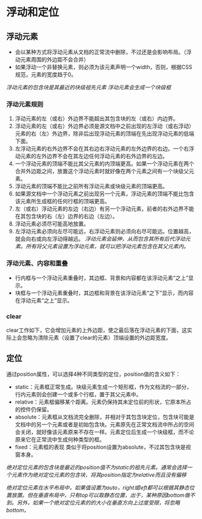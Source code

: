 # 浮动和定位
## 浮动元素
- 会以某种方式将浮动元素从文档的正常流中删除，不过还是会影响布局。（浮动元素周围的外边距不会合并）
- 如果浮动一个非替换元素，则必须为该元素声明一个width，否则，根据CSS规范，元素的宽度趋于0。

*浮动元素的包含块是其最近的块级祖先元素*
*浮动元素会生成一个块级框*

### 浮动元素规则
1. 浮动元素的左（或右）外边界不能超出其包含块的左（或右）内边界。
2. 浮动元素的左（或右）外边界必须是源文档中之前出现的左浮动（或右浮动）元素的右（左）外边界，除非后出现浮动元素的顶端在先出现浮动元素的低端下面。
3. 左浮动元素的右外边界不会在其右边右浮动元素的左外边界的右边。一个右浮动元素的左外边界不会在其左边任何浮动元素的右外边界的左边。
4. 一个浮动元素的顶端不能比其父元素的内顶端更高。如果一个浮动元素在两个合并外边距之间，放置这个浮动元素时就好像在两个元素之间有一个块级父元素。
5. 浮动元素的顶端不能比之前所有浮动元素或块级元素的顶端更高。
6. 如果源文档中一个浮动元素之前出现另一个元素，浮动元素的顶端不能比包含该元素所生成框的任何行框的顶端更高。
7. 左（或右）浮动元素的左边（右边）有另一个浮动元素，前者的右外边界不能在其包含块的右（左）边界的右边（左边）。
8. 浮动元素必须尽可能高地放置。
9. 左浮动元素必须向左尽可能远，右浮动元素则必须向右尽可能远。位置越高，就会向右或向左浮动得越远。
*浮动元素会延伸，从而包含其所有后代浮动元素。所有将父元素设置为浮动元素，就可以把浮动元素包含在其父元素内。*

### 浮动元素、内容和重叠
- 行内框与一个浮动元素重叠时，其边框、背景和内容都在该浮动元素“之上”显示。
- 块框与一个浮动元素重叠时，其边框和背景在该浮动元素“之下”显示，而内容在浮动元素“之上”显示。

### clear
clear工作如下，它会增加元素的上外边距，使之最后落在浮动元素的下面，这实际上会忽略为清除元素（设置了clear的元素）顶端设置的外边距宽度。

## 定位
通过position属性，可以选择4种不同类型的定位，position值的含义如下：
- static：元素框正常生成。块级元素生成一个矩形框，作为文档流的一部分，行内元素则会创建一个或多个行框，置于其父元素中。
- relative：元素框偏移某个距离。元素仍保持其未定位前的形状，它原本所占的控件仍保留。
- absolute：元素框从文档流完全删除，并相对于其包含块定位，包含块可能是文档中的另一个元素或者是初始包含块。元素原先在正常文档流中所占的空间会关闭，就好像该元素原来不存在一样。元素定位后生成一个块级框，而不论原来它在正常流中生成何种类型的框。
- fixed：元素框的表现 类似于将position设置为absolute，不过其包含块是视窗本身。

*绝对定位元素的包含块是最近的position值不为static的祖先元素。通常会选择一个元素作为绝对定位元素的包含块，将其position指定为relative而且没有偏移*

*绝对定位元素在水平布局中，如果值设置为auto，right或left都可以根据其静态位置放置。但在垂直布局中，只有top可以取静态位置，出于，某种原因bottom做不到。另外，如果一个绝对定位元素的的大小在垂直方向上过度受限，将忽略bottom。*